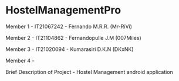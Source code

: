 # HostelManagementPro

Member 1 - IT21067242 - Fernando M.R.R. (Mr-RiVi)

Member 2 - IT21104862 - Fernandopulle J.M (007Miles)

Member 3 - IT21020094 - Kumarasiri D.K.N (DKxNK)

Member 4 -

Brief Description of Project - Hostel Management android application
